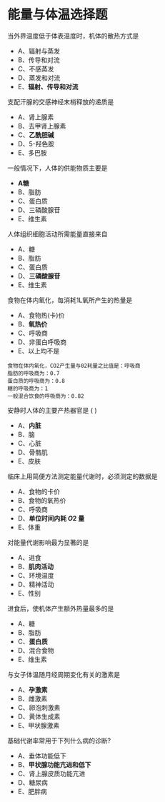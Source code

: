 # 能量与体温选择题
当外界温度低于体表温度时，机体的散热方式是 
- A、辐射与蒸发
- B、传导和对流
- C、不感蒸发
- D、蒸发和对流
- E、**辐射、传导和对流**

支配汗腺的交感神经末梢释放的递质是
- A、肾上腺素
- B、去甲肾上腺素
- C、**乙酰胆碱**
- D、5-羟色胺
- E、多巴胺

一般情况下，人体的供能物质主要是
- **A糖**
- B、脂肪
- C、蛋白质
- D、三磷酸腺苷
- E、维生素

人体组织细胞活动所需能量直接来自
- A、糖
- B、脂肪
- C、蛋白质
- D、**三磷酸腺苷**
- E、维生素

食物在体内氧化，每消耗1L氧所产生的热量是
- A、食物热(卡)价
- B、**氧热价**
- C、呼吸商
- D、非蛋白呼吸商
- E、以上均不是

```
食物在体内氧化，CO2产生量与02耗量之比值是：呼吸商
脂肪的呼吸商为：0.7
蛋白质的呼吸商为：0.8
糖的呼吸商为：1
一般混合饮食的呼吸商为：0.82
```
安静时人体的主要产热器官是 ( )

- A、**内脏**
- B、脑
- C、心脏
- D、骨骼肌
- E、皮肤

临床上用简便方法测定能量代谢时，必须测定的数据是
- A、食物的卡价
- B、食物的氧热价
- C、呼吸商
- D、**单位时间内耗 ${O2}$ 量**
- E、体重

对能量代谢影响最为显著的是
- A、进食
- B、**肌肉活动**
- C、环境温度
- D、精神活动
- E、性别

进食后，使机体产生额外热量最多的是
- A、糖
- B、脂肪
- C、**蛋白质**
- D、混合食物
- E、维生素

与女子体温随月经周期变化有关的激素是
- A、**孕激素**
- B、雌激素
- C、卵泡刺激素
- D、黄体生成素
- E、甲状腺激素

基础代谢率常用于下列什么病的诊断?
- A、垂体功能低下
- B、**甲状腺功能亢进和低下**
- C、肾上腺皮质功能亢进
- D、糖尿病
- E、肥胖病